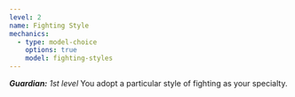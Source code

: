 ```yaml
---
level: 2
name: Fighting Style
mechanics:
  - type: model-choice
    options: true
    model: fighting-styles
---
```

_**Guardian:** 1st level_
You adopt a particular style of fighting as your specialty.